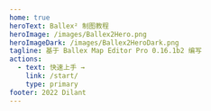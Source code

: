 ```yaml
---
home: true
heroText: Ballex² 制图教程
heroImage: /images/Ballex2Hero.png
heroImageDark: /images/Ballex2HeroDark.png
tagline: 基于 Ballex Map Editor Pro 0.16.1b2 编写
actions:
  - text: 快速上手 →
    link: /start/
    type: primary
footer: 2022 Dilant
---
```

